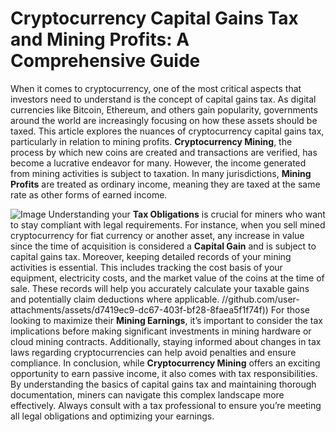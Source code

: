 # Cryptocurrency Capital Gains Tax and Mining Profits: A Comprehensive Guide
When it comes to cryptocurrency, one of the most critical aspects that investors need to understand is the concept of capital gains tax. As digital currencies like Bitcoin, Ethereum, and others gain popularity, governments around the world are increasingly focusing on how these assets should be taxed. This article explores the nuances of cryptocurrency capital gains tax, particularly in relation to mining profits.
**Cryptocurrency Mining**, the process by which new coins are created and transactions are verified, has become a lucrative endeavor for many. However, the income generated from mining activities is subject to taxation. In many jurisdictions, **Mining Profits** are treated as ordinary income, meaning they are taxed at the same rate as other forms of earned income. 

![Image](https://github.com/user-attachments/assets/4a25d116-2220-4385-b08e-f287af8fcbc4)
Understanding your **Tax Obligations** is crucial for miners who want to stay compliant with legal requirements. For instance, when you sell mined cryptocurrency for fiat currency or another asset, any increase in value since the time of acquisition is considered a **Capital Gain** and is subject to capital gains tax. 
Moreover, keeping detailed records of your mining activities is essential. This includes tracking the cost basis of your equipment, electricity costs, and the market value of the coins at the time of sale. These records will help you accurately calculate your taxable gains and potentially claim deductions where applicable.
 //github.com/user-attachments/assets/d7419ec9-dc67-403f-bf28-8faea5f1f74f))
For those looking to maximize their **Mining Earnings**, it’s important to consider the tax implications before making significant investments in mining hardware or cloud mining contracts. Additionally, staying informed about changes in tax laws regarding cryptocurrencies can help avoid penalties and ensure compliance.
In conclusion, while **Cryptocurrency Mining** offers an exciting opportunity to earn passive income, it also comes with tax responsibilities. By understanding the basics of capital gains tax and maintaining thorough documentation, miners can navigate this complex landscape more effectively. Always consult with a tax professional to ensure you’re meeting all legal obligations and optimizing your earnings.
